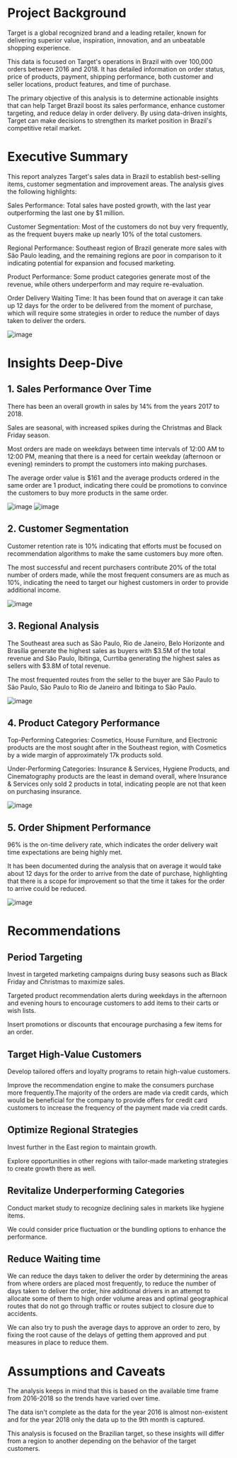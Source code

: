 # Project Background
Target is a global recognized brand and a leading retailer, known for delivering superior value, inspiration, innovation, and an unbeatable shopping experience.

This data is focused on Target's operations in Brazil with over 100,000 orders between 2016 and 2018. It has detailed information on order status, price of products, payment, shipping performance, both customer and seller locations, product features, and time of purchase.

The primary objective of this analysis is to determine actionable insights that can help Target Brazil boost its sales performance, enhance customer targeting, and reduce delay in order delivery. By using data-driven insights, Target can make decisions to strengthen its market position in Brazil's competitive retail market.

# Executive Summary
This report analyzes Target's sales data in Brazil to establish best-selling items, customer segmentation and improvement areas. The analysis gives the following highlights:

Sales Performance: Total sales have posted growth, with the last year outperforming the last one by $1 million.

Customer Segmentation: Most of the customers do not buy very frequently, as the frequent buyers make up nearly 10% of the total customers.

Regional Performance: Southeast region of Brazil generate more sales with São Paulo leading, and the remaining regions are poor in comparison to it indicating potential for expansion and focused marketing.

Product Performance: Some product categories generate most of the revenue, while others underperform and may require re-evaluation. 

Order Delivery Waiting Time: It has been found that on average it can take up 12 days for the order to be delivered from the moment of purchase, which will require some strategies in order to reduce the number of days taken to deliver the orders.

![image](https://github.com/user-attachments/assets/d6b63c01-23ce-42f3-b493-ad3cb565b333)

# Insights Deep-Dive
## 1. Sales Performance Over Time
There has been an overall growth in sales by 14% from the years 2017 to 2018.

Sales are seasonal, with increased spikes during the Christmas and Black Friday season.

Most orders are made on weekdays between time intervals of 12:00 AM to 12:00 PM, meaning that there is a need for certain weekday (afternoon or evening) reminders to prompt the customers into making purchases.

The average order value is $161 and the average products ordered in the same order are 1 product, indicating there could be promotions to convince the customers to buy more products in the same order.

![image](https://github.com/user-attachments/assets/5e61071a-c356-4848-a03c-3897c4c1bd42)
![image](https://github.com/user-attachments/assets/a10766ba-5349-4be8-9710-2c339882d3d4)

## 2. Customer Segmentation
Customer retention rate is 10% indicating that efforts must be focused on recommendation algorithms to make the same customers buy more often.

The most successful and recent purchasers contribute 20% of the total number of orders made, while the most frequent consumers are as much as 10%, indicating the need to target our highest customers in order to provide additional income.

![image](https://github.com/user-attachments/assets/a4be0c16-6c7b-4fee-bd03-c4dd55a3acbf)

## 3. Regional Analysis
The Southeast area such as São Paulo, Rio de Janeiro, Belo Horizonte and Brasília  generate the highest sales as buyers with $3.5M of the total revenue and São Paulo, Ibitinga, Currtiba generating the highest sales as sellers with $3.8M of total revenue.

The most frequented routes from the seller to the buyer are São Paulo to São Paulo, São Paulo to Rio de Janeiro and Ibitinga to São Paulo.

![image](https://github.com/user-attachments/assets/c7fc5401-fb65-47bb-bb0b-1ed025e6b55c)

## 4. Product Category Performance
Top-Performing Categories: Cosmetics, House Furniture, and Electronic products are the most sought after in the Southeast region, with Cosmetics by a wide margin of approximately 17k products sold.

Under-Performing Categories: Insurance & Services, Hygiene Products, and Cinematography products are the least in demand overall, where Insurance & Services only sold 2 products in total, indicating people are not that keen on purchasing insurance.

![image](https://github.com/user-attachments/assets/2e89aa45-fee5-43a2-bc42-d4b013e79852)

## 5. Order Shipment Performance
96% is the on-time delivery rate, which indicates the order delivery wait time expectations are being highly met.

It has been documented during the analysis that on average it would take about 12 days for the order to arrive from the date of purchase, highlighting that there is a scope for improvement so that the time it takes for the order to arrive could be reduced.

![image](https://github.com/user-attachments/assets/09155a5b-e107-4c5f-95da-a86c485387dd)

# Recommendations

## Period Targeting
Invest in targeted marketing campaigns during busy seasons such as Black Friday and Christmas to maximize sales.

Targeted product recommendation alerts during weekdays in the afternoon and evening hours to encourage customers to add items to their carts or wish lists.

Insert promotions or discounts that encourage purchasing a few items for an order.

## Target High-Value Customers
Develop tailored offers and loyalty programs to retain high-value customers.

Improve the recommendation engine to make the consumers purchase more frequently.The majority of the orders are made via credit cards, which would be beneficial for the company to provide offers for credit card customers to increase the frequency of the payment made via credit cards.

## Optimize Regional Strategies

Invest further in the East region to maintain growth.

Explore opportunities in other regions with tailor-made marketing strategies to create growth there as well.

## Revitalize Underperforming Categories
Conduct market study to recognize declining sales in markets like hygiene items.

We could consider price fluctuation or the bundling options to enhance the performance.

## Reduce Waiting time
We can reduce the days taken to deliver the order by determining the areas from where orders are placed most frequently, to reduce the number of days taken to deliver the order, hire additional drivers in an attempt to allocate some of them to high order volume areas and optimal geographical routes that do not go through traffic or routes subject to closure due to accidents.

We can also try to push the average days to approve an order to zero, by fixing the root cause of the delays of getting them approved and put measures in place to reduce them.

# Assumptions and Caveats
The analysis keeps in mind that this is based on the available time frame from 2016-2018 so the trends have varied over time. 

The data isn't complete as the data for the year 2016 is almost non-existent and for the year 2018 only the data up to the 9th month is captured. 

This analysis is focused on the Brazilian target, so these insights will differ from a region to another depending on the behavior of the target customers.
